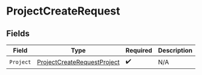 # ProjectCreateRequest


## Fields

| Field                                                                             | Type                                                                              | Required                                                                          | Description                                                                       |
| --------------------------------------------------------------------------------- | --------------------------------------------------------------------------------- | --------------------------------------------------------------------------------- | --------------------------------------------------------------------------------- |
| `Project`                                                                         | [ProjectCreateRequestProject](../../models/shared/projectcreaterequestproject.md) | :heavy_check_mark:                                                                | N/A                                                                               |